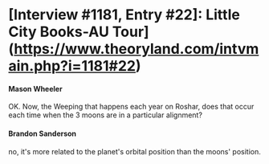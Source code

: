 # [Interview #1181, Entry #22]: Little City Books-AU Tour](https://www.theoryland.com/intvmain.php?i=1181#22)

#### Mason Wheeler

OK. Now, the Weeping that happens each year on Roshar, does that occur each time when the 3 moons are in a particular alignment?

#### Brandon Sanderson

no, it's more related to the planet's orbital position than the moons' position.

